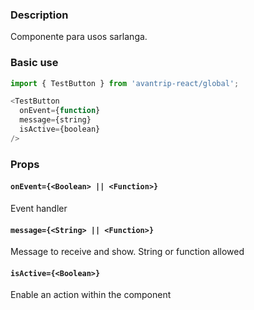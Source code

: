 ### Description
Componente para usos sarlanga.

### Basic use

```javascript
import { TestButton } from 'avantrip-react/global';

<TestButton
  onEvent={function}
  message={string}
  isActive={boolean}
/>
```


### Props

#### `onEvent={<Boolean> || <Function>}`
Event handler

#### `message={<String> || <Function>}`
Message to receive and show. String or function allowed


#### `isActive={<Boolean>}`
Enable an action within the component
